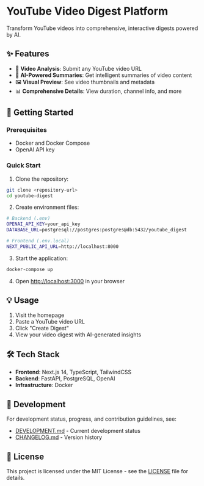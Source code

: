# YouTube Video Digest Platform

Transform YouTube videos into comprehensive, interactive digests powered by AI.

## ✨ Features

- 🎥 **Video Analysis**: Submit any YouTube video URL
- 🤖 **AI-Powered Summaries**: Get intelligent summaries of video content
- 🖼️ **Visual Preview**: See video thumbnails and metadata
- 📊 **Comprehensive Details**: View duration, channel info, and more

## 🚀 Getting Started

### Prerequisites

- Docker and Docker Compose
- OpenAI API key

### Quick Start

1. Clone the repository:
```bash
git clone <repository-url>
cd youtube-digest
```

2. Create environment files:

```bash
# Backend (.env)
OPENAI_API_KEY=your_api_key
DATABASE_URL=postgresql://postgres:postgres@db:5432/youtube_digest

# Frontend (.env.local)
NEXT_PUBLIC_API_URL=http://localhost:8000
```

3. Start the application:
```bash
docker-compose up
```

4. Open [http://localhost:3000](http://localhost:3000) in your browser

## 💡 Usage

1. Visit the homepage
2. Paste a YouTube video URL
3. Click "Create Digest"
4. View your video digest with AI-generated insights

## 🛠️ Tech Stack

- **Frontend**: Next.js 14, TypeScript, TailwindCSS
- **Backend**: FastAPI, PostgreSQL, OpenAI
- **Infrastructure**: Docker

## 📝 Development

For development status, progress, and contribution guidelines, see:
- [DEVELOPMENT.md](DEVELOPMENT.md) - Current development status
- [CHANGELOG.md](CHANGELOG.md) - Version history

## 📄 License

This project is licensed under the MIT License - see the [LICENSE](LICENSE) file for details.
